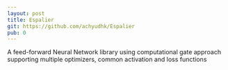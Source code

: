 ```yaml
---	
layout: post	
title: Espalier	
git: https://github.com/achyudhk/Espalier	
pub: 0	
---	
```


 A feed-forward Neural Network library using computational gate approach supporting multiple optimizers, common activation and loss functions
